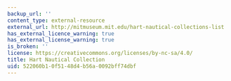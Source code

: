 ```yaml
---
backup_url: ''
content_type: external-resource
external_url: http://mitmuseum.mit.edu/hart-nautical-collections-list
has_external_licence_warning: true
has_external_license_warning: true
is_broken: ''
license: https://creativecommons.org/licenses/by-nc-sa/4.0/
title: Hart Nautical Collection
uid: 522060b1-0f51-48d4-b56a-0092bff74dbf
---
```

